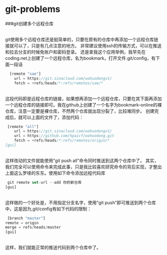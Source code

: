 # git-problems
###git创建多个远程仓库

<br>git使用多个远程仓库还是挺简单的，只要在原有的仓库中再添加一个远程仓库链接就可以了，只是有几点注意的地方。 非常建议使用ssh的传输方式，可以在推送和拉去分支的时候免账户和密码登录。 还是拿我这个应用举例，我早先在coding.net上创建了一个远程仓库，名为bookmark，打开文件.git/config，有下面一段话
<br>
```javascript
  [remote "sae"]
	url = https://git.sinacloud.com/wohuodongv1/
	fetch = +refs/heads/*:refs/remotes/sae/*
```
<br>这段代码即是远程仓库的链接，如果想再添加一个远程仓库，只要在其下面再添加一个远程仓库的链接即可。我在github上创建了一个名字为bookmark-online的裸仓库，注意一定要是裸仓库，不然两个仓库就出现分裂了，比较难同步。 创建完成后，就可以上面的文件了，添加代码：
<br>
```javascript
 [remote "all"]
	url = https://git.sinacloud.com/wohuodongv1/
	url = https://github.com/hpaicf/wohuodong.git
	fetch = +refs/heads/*:refs/remotes/origin/*
[gui]
```
<br>这样改动的文件就能使用“git push all”命令同时推送到这两个仓库中了。 其实，我们完全可以使用命令来完成此事，只是我比较喜欢研究命令的背后实现，才整出上面这么罗嗦的东东。使用如下命令添加远程代码库
<br>
```javascript
 git remote set-url --add 你的新仓库
[gui]
```
<br>这样做的一个好处是，不用指定分支名字，使用“git push”即可推送到两个仓库中，这是因为,git/config有如下代码的限制：
<br>
```javascript
 [branch "master"]
remote = origin
merge = refs/heads/master
[gui]
```
<br>这样，我们就能正常的推送代码到两个仓库中了。
